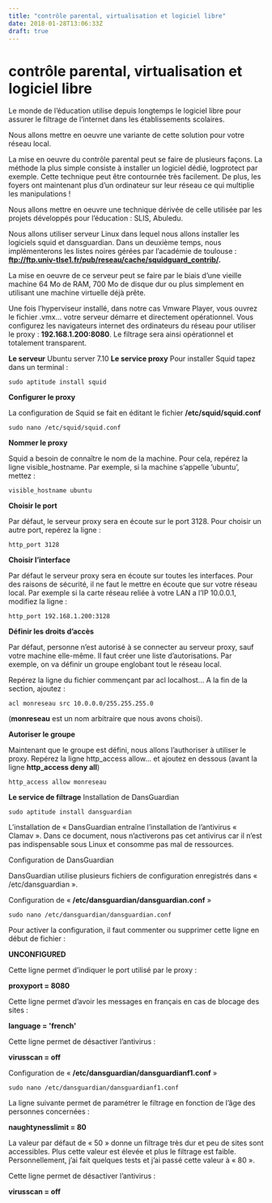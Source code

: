 ```yaml
---
title: "contrôle parental, virtualisation et logiciel libre"
date: 2018-01-28T13:06:33Z
draft: true
---
```



# contrôle parental, virtualisation et logiciel libre

Le monde de l’éducation utilise depuis longtemps le logiciel libre pour assurer le filtrage de l’internet dans les établissements scolaires.

Nous allons mettre en oeuvre une variante de cette solution pour votre réseau local.

La mise en oeuvre du contrôle parental peut se faire de plusieurs façons. La méthode la plus simple consiste à installer un logiciel dédié, logprotect par exemple. 
Cette technique peut être contournée très facilement. De plus, les foyers ont maintenant plus d’un ordinateur sur leur réseau ce qui multiplie les manipulations !

Nous allons mettre en oeuvre une technique dérivée de celle utilisée par les projets développés pour l’éducation : SLIS, Abuledu.

Nous allons utiliser serveur Linux dans lequel nous allons installer les logiciels squid et dansguardian. Dans un deuxième temps, nous implémenterons les listes noires gérées par l’académie de toulouse : **ftp://ftp.univ-tlse1.fr/pub/reseau/cache/squidguard_contrib/.**

La mise en oeuvre de ce serveur peut se faire par le biais d’une vieille machine 64 Mo de RAM, 700 Mo de disque dur ou plus simplement en utilisant une machine virtuelle déjà prête.

Une fois l’hyperviseur installé, dans notre cas Vmware Player, vous ouvrez le fichier .vmx... votre serveur démarre et directement opérationnel. 
Vous configurez les navigateurs internet des ordinateurs du réseau pour utiliser le proxy : **192.168.1.200:8080**. Le filtrage sera ainsi opérationnel et totalement transparent.

**Le serveur**
Ubuntu server 7.10
**Le service proxy**
Pour installer Squid tapez dans un terminal :

    sudo aptitude install squid

**Configurer le proxy**

La configuration de Squid se fait en éditant le fichier **/etc/squid/squid.conf**

    sudo nano /etc/squid/squid.conf

**Nommer le proxy**

Squid a besoin de connaître le nom de la machine. Pour cela, repérez la ligne visible_hostname. Par exemple, si la machine s’appelle ’ubuntu’, mettez :

    visible_hostname ubuntu

**Choisir le port**

Par défaut, le serveur proxy sera en écoute sur le port 3128. Pour choisir un autre port, repérez la ligne :

    http_port 3128

**Choisir l’interface**

Par défaut le serveur proxy sera en écoute sur toutes les interfaces. Pour des raisons de sécurité, il ne faut le mettre en écoute que sur votre réseau local. Par exemple si la carte réseau reliée à votre LAN a l’IP 10.0.0.1, modifiez la ligne :

    http_port 192.168.1.200:3128

**Définir les droits d’accès**

Par défaut, personne n’est autorisé à se connecter au serveur proxy, sauf votre machine elle-même. Il faut créer une liste d’autorisations. Par exemple, on va définir un groupe englobant tout le réseau local.

Repérez la ligne du fichier commençant par acl localhost... A la fin de la section, ajoutez :

    acl monreseau src 10.0.0.0/255.255.255.0

(**monreseau** est un nom arbitraire que nous avons choisi).

**Autoriser le groupe**

Maintenant que le groupe est défini, nous allons l’authoriser à utiliser le proxy. Repérez la ligne http_access allow... et ajoutez en dessous (avant la ligne **http_access deny all**)

    http_access allow monreseau

**Le service de filtrage**
Installation de DansGuardian

    sudo aptitude install dansguardian

L’installation de « DansGuardian entraîne l’installation de l’antivirus « Clamav ». Dans ce document, nous n’activerons pas cet antivirus car il n’est pas indispensable sous Linux et consomme pas mal de ressources.

Configuration de DansGuardian

DansGuardian utilise plusieurs fichiers de configuration enregistrés dans « /etc/dansguardian ».

Configuration de « **/etc/dansguardian/dansguardian.conf** »

    sudo nano /etc/dansguardian/dansguardian.conf

Pour activer la configuration, il faut commenter ou supprimer cette ligne en début de fichier :

**UNCONFIGURED**

Cette ligne permet d’indiquer le port utilisé par le proxy :

**proxyport = 8080**

Cette ligne permet d’avoir les messages en français en cas de blocage des sites :

**language = 'french'**

Cette ligne permet de désactiver l’antivirus :

**virusscan = off**

Configuration de « **/etc/dansguardian/dansguardianf1.conf** »

    sudo nano /etc/dansguardian/dansguardianf1.conf

La ligne suivante permet de paramétrer le filtrage en fonction de l’âge des personnes concernées :

**naughtynesslimit = 80**

La valeur par défaut de « 50 » donne un filtrage très dur et peu de sites sont accessibles. Plus cette valeur est élevée et plus le filtrage est faible. Personnellement, j’ai fait quelques tests et j’ai passé cette valeur à « 80 ».

Cette ligne permet de désactiver l’antivirus :

**virusscan = off**
